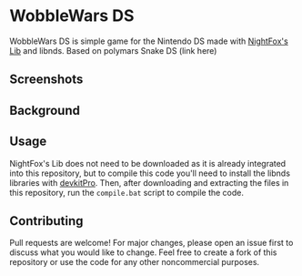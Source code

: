 # WobbleWars DS

WobbleWars DS is simple game for the Nintendo DS made with [NightFox's Lib](https://gbatemp.net/threads/nightfoxs-lib-for-libnds-nflib-ds-entry-coding-library.280385/) and libnds. Based on polymars Snake DS (link here)

## Screenshots

## Background


## Usage

NightFox's Lib does not need to be downloaded as it is already integrated into this repository, but to compile this code you'll need to install the libnds libraries with [devkitPro](https://devkitpro.org/wiki/Getting_Started). Then, after downloading and extracting the files in this repository, run the ``compile.bat`` script to compile the code.

## Contributing
Pull requests are welcome! For major changes, please open an issue first to discuss what you would like to change. Feel free to create a fork of this repository or use the code for any other noncommercial purposes.
